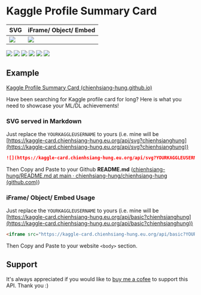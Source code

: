 
# Kaggle Profile Summary Card
| SVG | iFrame/ Object/ Embed |
|--|--|
| ![](https://kaggle-card.chienhsiang-hung.eu.org/api/svg?chienhsianghung) | ![](https://miro.medium.com/max/1400/1*Riggyr8nZMx-xxSp4AuE6A.png) |

![](https://img.shields.io/github/license/chienhsiang-hung/kaggle-profile-summary-card)
![](https://img.shields.io/github/languages/count/chienhsiang-hung/kaggle-profile-summary-card)
![](https://img.shields.io/github/languages/top/chienhsiang-hung/kaggle-profile-summary-card)
![](https://img.shields.io/website?down_color=lightgrey&down_message=offline&up_color=blue&up_message=online&url=https%3A%2F%2Fchienhsiang-hung.github.io%2Fkaggle-profile-summary-card%2F)
![](https://img.shields.io/github/deployments/chienhsiang-hung/kaggle-profile-summary-card/github-pages)
![](https://img.shields.io/github/deployments/chienhsiang-hung/kaggle-profile-summary-card/Production)

## Example
[Kaggle Profile Summary Card (chienhsiang-hung.github.io)](https://chienhsiang-hung.github.io/kaggle-profile-summary-card/)

Have been searching for Kaggle profile card for long? Here is what you need to showcase your ML/DL achievements!

### SVG served in Markdown
Just replace the `YOURKAGGLEUSERNAME` to yours (i.e. mine will be [https://kaggle-card.chienhsiang-hung.eu.org/api/svg?chienhsianghung](https://kaggle-card.chienhsiang-hung.eu.org/api/svg?chienhsianghung))
```markdown
![](https://kaggle-card.chienhsiang-hung.eu.org/api/svg?YOURKAGGLEUSERNAME)
```
Then Copy and Paste to your Github **README.md** ([chienhsiang-hung/README.md at main · chienhsiang-hung/chienhsiang-hung (github.com)](https://github.com/chienhsiang-hung/chienhsiang-hung/blob/main/README.md))

### iFrame/ Object/ Embed Usage
Just replace the `YOURKAGGLEUSERNAME` to yours (i.e. mine will be [https://kaggle-card.chienhsiang-hung.eu.org/api/basic?chienhsianghung](https://kaggle-card.chienhsiang-hung.eu.org/api/basic?chienhsianghung))
```html
<iframe src="https://kaggle-card.chienhsiang-hung.eu.org/api/basic?YOURKAGGLEUSERNAME" width="100%" height="300" style="border:none; min-width: 800px;"></iframe>
```
Then Copy and Paste to your website `<body>` section.

## Support
It's always appreciated if you would like to [buy me a cofee](https://ko-fi.com/chienhsianghung) to support this API. Thank you :)
